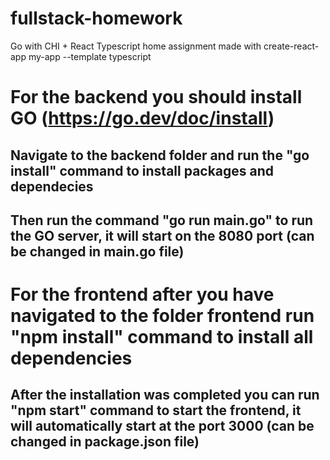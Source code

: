 # fullstack-homework
Go with CHI + React Typescript home assignment made with create-react-app my-app --template typescript
# For the backend you should install GO (https://go.dev/doc/install)
## Navigate to the backend folder and run the "go install" command to install packages and dependecies
## Then run the command "go run main.go" to run the GO server, it will start on the 8080 port (can be changed in main.go file)

# For the frontend after you have navigated to the folder frontend run "npm install" command to install all dependencies
## After the installation was completed you can run "npm start" command to start the frontend, it will automatically start at the port 3000 (can be changed in package.json file)

